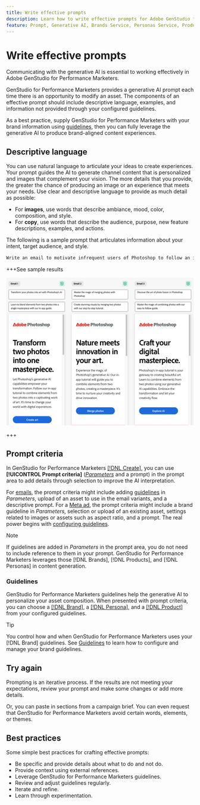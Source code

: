 ```yaml
---
title: Write effective prompts
description: Learn how to write effective prompts for Adobe GenStudio for Performance Marketers.
feature: Prompt, Generative AI, Brands Service, Personas Service, Products Service, Guidelines
---
```


# Write effective prompts

Communicating with the generative AI is essential to working effectively in Adobe GenStudio for Performance Marketers.

GenStudio for Performance Marketers provides a generative AI prompt each time there is an opportunity to modify an asset. The components of an effective prompt should include descriptive language, examples, and information not provided through your configured guidelines.

As a best practice, supply GenStudio for Performance Marketers with your brand information using [guidelines](/help/user-guide/guidelines/overview.md), then you can fully leverage the generative AI to produce brand-aligned content experiences.

## Descriptive language

You can use natural language to articulate your ideas to create experiences. Your prompt guides the AI to generate channel content that is personalized and images that complement your vision. The more details that you provide, the greater the chance of producing an image or an experience that meets your needs. Use clear and descriptive language to provide as much detail as possible:

- For **images**, use words that describe ambiance, mood, color, composition, and style.
- For **copy**, use words that describe the audience, purpose, new feature descriptions, examples, and actions.

The following is a sample prompt that articulates information about your intent, target audience, and style.

```bash
Write an email to motivate infrequent users of Photoshop to follow an in-app tutorial that teaches them to combine elements of two photos into a beautiful work of art. Highlight the generative AI capabilities of Photoshop and use references to natural imagery.
```

+++See sample results

![three generated emails](/help/assets/sample-email.png)

+++

## Prompt criteria

In GenStudio for Performance Marketers [[!DNL Create]](/help/user-guide/create/overview.md), you can use **[!UICONTROL Prompt criteria]** ([_Parameters_](/help/user-guide/create/overview.md#parameters) and a prompt) in the prompt area to add details through selection to improve the AI interpretation.

For [emails](/help/tutorials/create-email-experience.md), the prompt criteria might include adding [guidelines](/help/user-guide/guidelines/overview.md) in _Parameters_, upload of an asset to use in the email variants, and a descriptive prompt. For a [Meta ad](/help/tutorials/create-meta-ad.md), the prompt criteria might include a brand guideline in _Parameters_, selection or upload of an existing asset, settings related to images or assets such as aspect ratio, and a prompt. The real power begins with [configuring guidelines](/help/user-guide/guidelines/add-guidelines.md).

>[!NOTE]
>
>If guidelines are added in _Parameters_ in the prompt area, you do not need to include reference to them in your prompt. GenStudio for Performance Marketers leverages those [!DNL Brands], [!DNL Products], and [!DNL Personas] in content generation.

### Guidelines

GenStudio for Performance Marketers guidelines help the generative AI to personalize your asset composition. When presented with prompt criteria, you can choose a [[!DNL Brand]](/help/user-guide/guidelines/brands.md), a [[!DNL Persona]](/help/user-guide/guidelines/personas.md), and a [[!DNL Product]](/help/user-guide/guidelines/products.md) from your configured guidelines.

>[!TIP]
>
>You control how and when GenStudio for Performance Marketers uses your [!DNL Brand] guidelines. See [Guidelines](/help/user-guide/guidelines/overview.md) to learn how to configure and manage your brand guidelines.

## Try again

Prompting is an iterative process. If the results are not meeting your expectations, review your prompt and make some changes or add more details.

Or, you can paste in sections from a campaign brief. You can even request that GenStudio for Performance Marketers avoid certain words, elements, or themes.

## Best practices

Some simple best practices for crafting effective prompts:

- Be specific and provide details about what to do and not do.
- Provide context using external references.
- Leverage GenStudio for Performance Marketers guidelines.
- Review and adjust guidelines regularly.
- Iterate and refine.
- Learn through experimentation.

